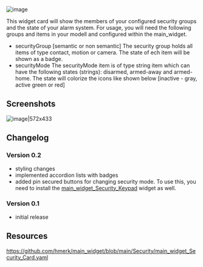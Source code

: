 ![image](https://user-images.githubusercontent.com/5521736/204392641-454f9cdb-1d7a-44f0-965b-04117a44b892.png)


This widget card will show the members of your configured security groups and the state of your alarm system. For usage, you will need the following groups and items in your modell and configured within the main_widget.
- securityGroup [semantic or non semantic]
  The security group holds all items of type contact, motion or camera. The state of ech item will be shown as a badge.
- securityMode
  The securityMode item is of type string item which can have the following states (strings): disarmed, armed-away and armed-home. The state will colorize the icons like shown below [inactive - gray, active green or red]

## Screenshots

![image|572x433](https://community-openhab-org.s3.dualstack.eu-central-1.amazonaws.com/original/3X/f/e/fe679e62729afd3fcdccd038e7a5a268eb5a8d9b.png)


## Changelog
### Version 0.2
- styling changes
- implemented accordion lists with badges
- added pin secured buttons for changing security mode. To use this, you need to install the [main_widget_Security_Keypad](https://community.openhab.org/t/oh3-main-ui-main-widget-part-6a-the-security-keypad/139465) widget as well.
### Version 0.1
- initial release

## Resources

https://github.com/hmerk/main_widget/blob/main/Security/main_widget_Security_Card.yaml
